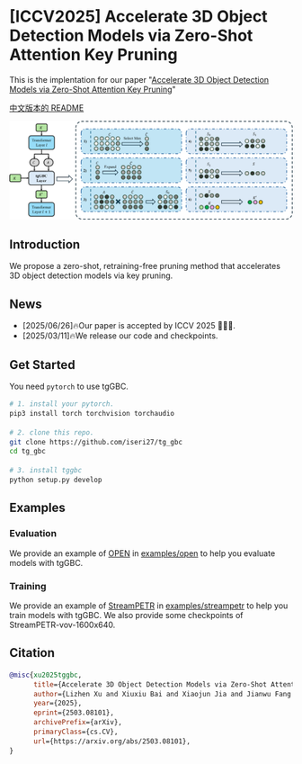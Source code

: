 # [ICCV2025] Accelerate 3D Object Detection Models via Zero-Shot Attention Key Pruning

This is the implentation for our paper "[Accelerate 3D Object Detection Models via Zero-Shot Attention Key Pruning](https://arxiv.org/abs/2503.08101)"

[中文版本的 README](README_CN.md)

![](figs/gbc.png)

## Introduction

We propose a zero-shot, retraining-free pruning method that accelerates 3D object detection models via key pruning.

## News

- [2025/06/26]🔥Our paper is accepted by ICCV 2025 🎉🎉🎉.
- [2025/03/11]🔥We release our code and checkpoints.

## Get Started

You need `pytorch` to use tgGBC.

```bash
# 1. install your pytorch.
pip3 install torch torchvision torchaudio

# 2. clone this repo.
git clone https://github.com/iseri27/tg_gbc
cd tg_gbc

# 3. install tggbc
python setup.py develop
```

## Examples

### Evaluation

We provide an example of [OPEN](https://github.com/AlmoonYsl/OPEN) in [examples/open](examples/open/README.md) to help you evaluate models with tgGBC.

### Training

We provide an example of [StreamPETR](https://github.com/exiawsh/StreamPETR) in [examples/streampetr](examples/streampetr/README.md) to help you train models with tgGBC. We also provide some checkpoints of StreamPETR-vov-1600x640.

## Citation

```bib
@misc{xu2025tggbc,
      title={Accelerate 3D Object Detection Models via Zero-Shot Attention Key Pruning}, 
      author={Lizhen Xu and Xiuxiu Bai and Xiaojun Jia and Jianwu Fang and Shanmin Pang},
      year={2025},
      eprint={2503.08101},
      archivePrefix={arXiv},
      primaryClass={cs.CV},
      url={https://arxiv.org/abs/2503.08101}, 
}
```
